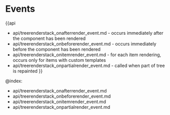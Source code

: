 Events
=======

{{api
- api/treerenderstack_onafterrender_event.md - occurs immediately after the component has been rendered
- api/treerenderstack_onbeforerender_event.md - occurs immediately before the component has been rendered
- api/treerenderstack_onitemrender_event.md - for each item rendering, occurs only for items with custom templates
- api/treerenderstack_onpartialrender_event.md - called when part of tree is repainted
}}

@index:
- api/treerenderstack_onafterrender_event.md
- api/treerenderstack_onbeforerender_event.md
- api/treerenderstack_onitemrender_event.md
- api/treerenderstack_onpartialrender_event.md


